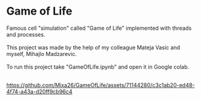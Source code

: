 # Game of Life
Famous cell "simulation" called "Game of Life" implemented with threads and processes.<br>
<br>
This project was made by the help of my colleague Mateja Vasic and myself, Mihajlo Madzarevic.<br>
<br>
To run this project take "GameOfLife.ipynb" and open it in Google colab.<br>
<br>

https://github.com/Mixa26/GameOfLife/assets/71144280/c3c1ab20-ed48-4f74-a43a-d20ff9cb96c4
